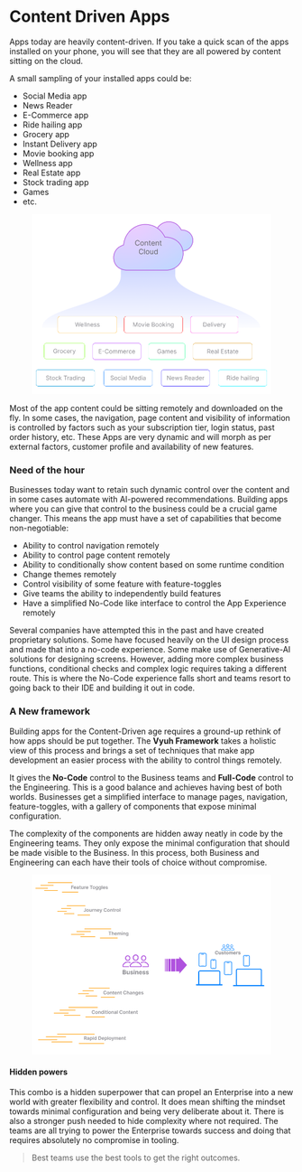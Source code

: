 # Content Driven Apps

Apps today are heavily content-driven. If you take a quick scan of the apps installed on your phone, you will see that they are all powered by content sitting on the cloud.

A small sampling of your installed apps could be:

* Social Media app
* News Reader
* E-Commerce app
* Ride hailing app
* Grocery app
* Instant Delivery app
* Movie booking app
* Wellness app
* Real Estate app
* Stock trading app
* Games
* etc.



<figure><img src="../../.gitbook/assets/apps.png" alt=""><figcaption></figcaption></figure>

Most of the app content could be sitting remotely and downloaded on the fly. In some cases, the navigation, page content and visibility of information is controlled by factors such as your subscription tier, login status, past order history, etc. These Apps are very dynamic and will morph as per external factors, customer profile and availability of new features.

### Need of the hour

Businesses today want to retain such dynamic control over the content and in some cases automate with AI-powered recommendations. Building apps where you can give that control to the business could be a crucial game changer. This means the app must have a set of capabilities that become non-negotiable:

* Ability to control navigation remotely
* Ability to control page content remotely
* Ability to conditionally show content based on some runtime condition
* Change themes remotely
* Control visibility of some feature with feature-toggles
* Give teams the ability to independently build features
* Have a simplified No-Code like interface to control the App Experience remotely

Several companies have attempted this in the past and have created proprietary solutions. Some have focused heavily on the UI design process and made that into a no-code experience. Some make use of Generative-AI solutions for designing screens. However, adding more complex business functions, conditional checks and complex logic requires taking a different route. This is where the No-Code experience falls short and teams resort to going back to their IDE and building it out in code.

### A New framework

Building apps for the Content-Driven age requires a ground-up rethink of how apps should be put together. The **Vyuh Framework** takes a holistic view of this process and brings a set of techniques that make app development an easier process with the ability to control things remotely.

It gives the **No-Code** control to the Business teams and **Full-Code** control to the Engineering. This is a good balance and achieves having best of both worlds. Businesses get a simplified interface to manage pages, navigation, feature-toggles, with a gallery of components that expose minimal configuration.

The complexity of the components are hidden away neatly in code by the Engineering teams. They only expose the minimal configuration that should be made visible to the Business. In this process, both Business and Engineering can each have their tools of choice without compromise.

<figure><img src="../../.gitbook/assets/capabilities.png" alt=""><figcaption></figcaption></figure>

#### Hidden powers

This combo is a hidden superpower that can propel an Enterprise into a new world with greater flexibility and control. It does mean shifting the mindset towards minimal configuration and being very deliberate about it. There is also a stronger push needed to hide complexity where not required. The teams are all trying to power the Enterprise towards success and doing that requires absolutely no compromise in tooling.

> Best teams use the best tools to get the right outcomes.
